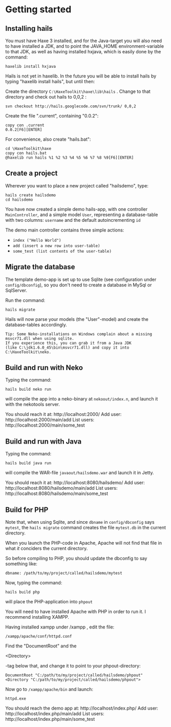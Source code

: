 # Getting started #

## Installing hails ##

You must have Haxe 3 installed, and for the Java-target you will also need to have installed a JDK, and to point the JAVA\_HOME environment-variable to that JDK, as well as having installed hxjava, which is easily done by the command:

```
haxelib install hxjava
```

Hails is not yet in haxelib. In the future you will be able to install hails by typing "haxelib install hails", but until then:

Create the directory `C:\HaxeToolkit\haxe\lib\hails` .
Change to that directory and check out hails to 0,0,2 :
```
svn checkout http://hails.googlecode.com/svn/trunk/ 0,0,2
```
Create the file ".current", containing "0.0.2":
```
copy con .current
0.0.2[F6][ENTER]
```
For convenience, also create "hails.bat":

```
cd \HaxeToolkit\haxe
copy con hails.bat
@haxelib run hails %1 %2 %3 %4 %5 %6 %7 %8 %9[F6][ENTER]
```

## Create a project ##

Wherever you want to place a new project called "hailsdemo", type:

```
hails create hailsdemo
cd hailsdemo
```

You have now created a simple demo hails-app, with one controller `MainController`, and a simple model `User`, representing a database-table with two columns: `username` and the default autoincrementing `id`

The demo main controller contains three simple actions:
  * `index ("Hello World")`
  * `add (insert a new row into user-table)`
  * `some_test (list contents of the user-table)`

## Migrate the database ##

The template demo-app is set up to use Sqlite (see configuration under `config/dbconfig`), so you don't need to create a database in MySql or SqlServer.

Run the command:

```
hails migrate
```

Hails will now parse your models (the "User"-model) and create the database-tables accordingly.

```
Tip: Some Neko-installations on Windows complain about a missing msvcr71.dll when using sqlite.
If you experience this, you can grab it from a Java JDK
(like C:\jdk1.6.0_45\bin\msvcr71.dll) and copy it into C:\HaxeToolkit\neko.
```

## Build and run with Neko ##

Typing the command:

```
hails build neko run
```

will compile the app into a neko-binary at `nekoout/index.n`, and launch it with the nekotools server.

You should reach it at: http://localhost:2000/
Add user: http://localhost:2000/main/add
List users: http://localhost:2000/main/some_test

## Build and run with Java ##

Typing the command:

```
hails build java run
```

will compile the WAR-file `javaout/hailsdemo.war` and launch it in Jetty.

You should reach it at: http://localhost:8080/hailsdemo/
Add user: http://localhost:8080/hailsdemo/main/add
List users: http://localhost:8080/hailsdemo/main/some_test

## Build for PHP ##

Note that, when using Sqlite, and since `dbname` in `config/dbconfig` says `mytest`, the `hails migrate` command creates the file `mytest.db` in the current directory.

When you launch the PHP-code in Apache, Apache will not find that file in what _it_ conciders the current directory.

So before compiling to PHP, you should update the dbconfig to say something like:

```
dbname: /path/to/my/project/called/hailsdemo/mytest
```

Now, typing the command:

```
hails build php
```

will place the PHP-application into `phpout`

You will need to have installed Apache with PHP in order to run it.
I recommend installing XAMPP.

Having installed xampp under /xampp , edit the file:
```
/xampp/apache/conf/httpd.conf
```

Find the "DocumentRoot" and the 

&lt;Directory&gt;

-tag below that, and change it to point to your phpout-directory:
```
DocumentRoot "C:/path/to/my/project/called/hailsdemo/phpout"
<Directory "C:/path/to/my/project/called/hailsdemo/phpout">
```

Now go to `/xampp/apache/bin` and launch:

```
httpd.exe
```

You should reach the demo app at: http://localhost/index.php/
Add user: http://localhost/index.php/main/add
List users: http://localhost/index.php/main/some_test